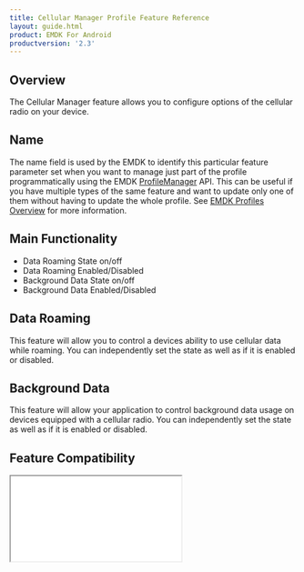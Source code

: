 ```yaml
---
title: Cellular Manager Profile Feature Reference
layout: guide.html
product: EMDK For Android
productversion: '2.3'
---
```


## Overview

The Cellular Manager feature allows you to configure options of the  cellular radio on your device. 

## Name
The name field is used by the EMDK to identify this particular feature parameter set when you want to manage just part of the profile programmatically using the EMDK [ProfileManager](../../../api/core/ProfileManager) API. This can be useful if you have multiple types of the same feature and want to update only one of them without having to update the whole profile. See [EMDK Profiles Overview](../usingwizard) for more information.

## Main Functionality

* Data Roaming State on/off
* Data Roaming Enabled/Disabled 
* Background Data State on/off
* Background Data Enabled/Disabled 

## Data Roaming
This feature will allow you to control a devices ability to use cellular data while roaming. You can independently set the state as well as if it is enabled or disabled.

## Background Data
This feature will allow your application to control background data usage on devices equipped with a cellular radio. You can independently set the state as well as if it is enabled or disabled.

## Feature Compatibility
<iframe src="compare.html#mx=4.3&csp=CellularMgr&os=All&embed=true"></iframe> 











